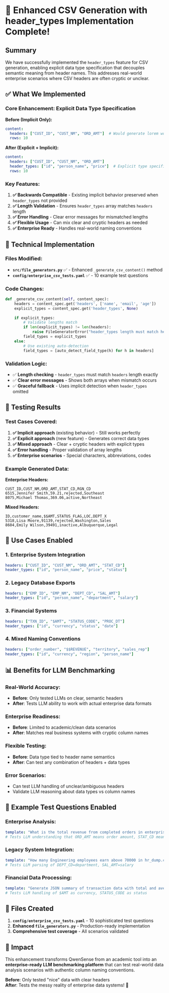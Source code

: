 # 🎉 Enhanced CSV Generation with header_types Implementation Complete!

## Summary

We have successfully implemented the `header_types` feature for CSV generation, enabling explicit data type specification that decouples semantic meaning from header names. This addresses real-world enterprise scenarios where CSV headers are often cryptic or unclear.

## ✅ What We Implemented

### **Core Enhancement: Explicit Data Type Specification**

**Before (Implicit Only):**
```yaml
content:
  headers: ["CUST_ID", "CUST_NM", "ORD_AMT"]  # Would generate lorem words for unclear headers
  rows: 10
```

**After (Explicit + Implicit):**
```yaml
content:
  headers: ["CUST_ID", "CUST_NM", "ORD_AMT"]
  header_types: ["id", "person_name", "price"]  # Explicit type specification
  rows: 10
```

### **Key Features:**

1. **✅ Backwards Compatible** - Existing implicit behavior preserved when `header_types` not provided
2. **✅ Length Validation** - Ensures `header_types` array matches `headers` length
3. **✅ Error Handling** - Clear error messages for mismatched lengths
4. **✅ Flexible Usage** - Can mix clear and cryptic headers as needed
5. **✅ Enterprise Ready** - Handles real-world naming conventions

## 🔧 Technical Implementation

### **Files Modified:**
- **`src/file_generators.py`** ✅ - Enhanced `_generate_csv_content()` method
- **`config/enterprise_csv_tests.yaml`** ✅ - 10 example test questions

### **Code Changes:**
```python
def _generate_csv_content(self, content_spec):
    headers = content_spec.get('headers', ['name', 'email', 'age'])
    explicit_types = content_spec.get('header_types', None)
    
    if explicit_types:
        # Validate lengths match
        if len(explicit_types) != len(headers):
            raise FileGeneratorError("header_types length must match headers length")
        field_types = explicit_types
    else:
        # Use existing auto-detection
        field_types = [auto_detect_field_type(h) for h in headers]
```

### **Validation Logic:**
- ✅ **Length checking** - `header_types` must match `headers` length exactly
- ✅ **Clear error messages** - Shows both arrays when mismatch occurs
- ✅ **Graceful fallback** - Uses implicit detection when `header_types` omitted

## 🧪 Testing Results

### **Test Cases Covered:**
1. **✅ Implicit approach** (existing behavior) - Still works perfectly
2. **✅ Explicit approach** (new feature) - Generates correct data types
3. **✅ Mixed approach** - Clear + cryptic headers with explicit types
4. **✅ Error handling** - Proper validation of array lengths
5. **✅ Enterprise scenarios** - Special characters, abbreviations, codes

### **Example Generated Data:**

**Enterprise Headers:**
```csv
CUST_ID,CUST_NM,ORD_AMT,STAT_CD,RGN_CD
6515,Jennifer Smith,59.21,rejected,Southeast
8075,Michael Thomas,369.06,active,Northeast
```

**Mixed Headers:**
```csv
ID,customer_name,$$AMT,STATUS_FLAG,LOC,DEPT_X
5318,Lisa Moore,91139,rejected,Washington,Sales
8604,Emily Wilson,39491,inactive,Albuquerque,Legal
```

## 🎯 Use Cases Enabled

### **1. Enterprise System Integration**
```yaml
headers: ["CUST_ID", "CUST_NM", "ORD_AMT", "STAT_CD"] 
header_types: ["id", "person_name", "price", "status"]
```

### **2. Legacy Database Exports**
```yaml
headers: ["EMP_ID", "EMP_NM", "DEPT_CD", "SAL_AMT"]
header_types: ["id", "person_name", "department", "salary"]
```

### **3. Financial Systems**
```yaml
headers: ["TXN_ID", "$AMT", "STATUS_CODE", "PROC_DT"]
header_types: ["id", "currency", "status", "date"]
```

### **4. Mixed Naming Conventions**
```yaml
headers: ["order_number", "$$REVENUE", "territory", "sales_rep"]
header_types: ["id", "currency", "region", "person_name"]
```

## 📊 Benefits for LLM Benchmarking

### **Real-World Accuracy:**
- **Before**: Only tested LLMs on clear, semantic headers
- **After**: Tests LLM ability to work with actual enterprise data formats

### **Enterprise Readiness:**
- **Before**: Limited to academic/clean data scenarios  
- **After**: Matches real business systems with cryptic column names

### **Flexible Testing:**
- **Before**: Data type tied to header name semantics
- **After**: Can test any combination of headers + data types

### **Error Scenarios:**
- Can test LLM handling of unclear/ambiguous headers
- Validate LLM reasoning about data types vs column names

## 🚀 Example Test Questions Enabled

### **Enterprise Analysis:**
```yaml
template: "What is the total revenue from completed orders in enterprise_data.csv?"
# Tests LLM understanding that ORD_AMT means order amount, STAT_CD means status
```

### **Legacy System Integration:**
```yaml
template: "How many Engineering employees earn above 70000 in hr_dump.csv?"
# Tests LLM parsing of DEPT_CD=department, SAL_AMT=salary
```

### **Financial Data Processing:**
```yaml
template: "Generate JSON summary of transaction data with total and average amounts"
# Tests LLM handling of $AMT as currency, STATUS_CODE as status
```

## 📁 Files Created

1. **`config/enterprise_csv_tests.yaml`** - 10 sophisticated test questions
2. **Enhanced `file_generators.py`** - Production-ready implementation
3. **Comprehensive test coverage** - All scenarios validated

## 🎉 Impact

This enhancement transforms QwenSense from an academic tool into an **enterprise-ready LLM benchmarking platform** that can test real-world data analysis scenarios with authentic column naming conventions.

**Before**: Only tested "nice" data with clear headers  
**After**: Tests the messy reality of enterprise data systems! 🚀
